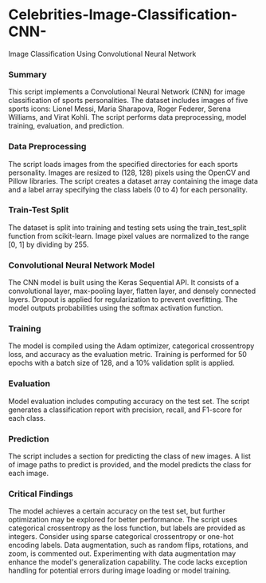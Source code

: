 # Celebrities-Image-Classification-CNN-


Image Classification Using Convolutional Neural Network
### Summary
This script implements a Convolutional Neural Network (CNN) for image classification of sports personalities. The dataset includes images of five sports icons: Lionel Messi, Maria Sharapova, Roger Federer, Serena Williams, and Virat Kohli. The script performs data preprocessing, model training, evaluation, and prediction.

### Data Preprocessing
The script loads images from the specified directories for each sports personality.
Images are resized to (128, 128) pixels using the OpenCV and Pillow libraries.
The script creates a dataset array containing the image data and a label array specifying the class labels (0 to 4) for each personality.
### Train-Test Split
The dataset is split into training and testing sets using the train_test_split function from scikit-learn.
Image pixel values are normalized to the range [0, 1] by dividing by 255.
### Convolutional Neural Network Model
The CNN model is built using the Keras Sequential API.
It consists of a convolutional layer, max-pooling layer, flatten layer, and densely connected layers.
Dropout is applied for regularization to prevent overfitting.
The model outputs probabilities using the softmax activation function.
### Training
The model is compiled using the Adam optimizer, categorical crossentropy loss, and accuracy as the evaluation metric.
Training is performed for 50 epochs with a batch size of 128, and a 10% validation split is applied.
### Evaluation
Model evaluation includes computing accuracy on the test set.
The script generates a classification report with precision, recall, and F1-score for each class.
### Prediction
The script includes a section for predicting the class of new images.
A list of image paths to predict is provided, and the model predicts the class for each image.
### Critical Findings
The model achieves a certain accuracy on the test set, but further optimization may be explored for better performance.
The script uses categorical crossentropy as the loss function, but labels are provided as integers. Consider using sparse categorical crossentropy or one-hot encoding labels.
Data augmentation, such as random flips, rotations, and zoom, is commented out. Experimenting with data augmentation may enhance the model's generalization capability.
The code lacks exception handling for potential errors during image loading or model training.
